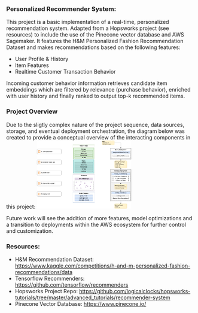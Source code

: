 ### Personalized Recommender System:
This project is a basic implementation of a real-time, personalized recommendation system. Adapted from a Hopsworks project (see resources) to include the use of the Pinecone vector database and AWS Sagemaker. 
It features the H&M Personalized Fashion Recommendation Dataset and makes recommendations based on the following features:
- User Profile & History
- Item Features
- Realtime Customer Transaction Behavior

Incoming customer behavior information retrieves candidate item embeddings which are filtered by relevance (purchase behavior), enriched with user history and finally ranked to output top-k recommended items.

### Project Overview
Due to the sligtly complex nature of the project sequence, data sources, storage, and eventual deployment orchestration, the diagram below was created to provide a conceptual overview of the interacting components in this project:
<img src="images/project-overview.gif" width="50%" height="50%" alt="Project Overview">

Future work will see the addition of more features, model optimizations and a transition to deployments within the AWS ecosystem for further control and customization. 

### Resources:
- H&M Recommendation Dataset: https://www.kaggle.com/competitions/h-and-m-personalized-fashion-recommendations/data
- Tensorflow Recommenders: https://github.com/tensorflow/recommenders
- Hopsworks Project Repo: https://github.com/logicalclocks/hopsworks-tutorials/tree/master/advanced_tutorials/recommender-system
- Pinecone Vector Database: https://www.pinecone.io/
